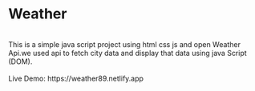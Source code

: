 # Weather
<br>
This is a simple java script project using html css js and open Weather Api.we used api to fetch city data and display that data using java Script (DOM).
<br>
<br>
Live Demo: https://weather89.netlify.app
